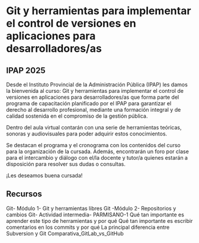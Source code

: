 # Git y herramientas para implementar el control de versiones en aplicaciones para desarrolladores/as
## IPAP 2025

Desde el Instituto Provincial de la Administración Pública (IPAP) les damos la bienvenida al curso: Git y herramientas para implementar el control de versiones en aplicaciones para desarrolladores/as que forma parte del programa de capacitación planificado por el IPAP para garantizar el derecho al desarrollo profesional, mediante una formación integral y de calidad sostenida en el compromiso de la gestión pública. 

Dentro del aula virtual contarán con una serie de herramientas teóricas, sonoras y audiovisuales para poder adquirir estos conocimientos. 

Se destacan el programa y el cronograma con los contenidos del curso para la organización de la cursada. Además, encontrarán un foro por clase para el intercambio y diálogo con el/la docente y tutor/a quienes estarán a disposición para resolver sus dudas o consultas. 

¡Les deseamos buena cursada!

## Recursos
Git- Módulo 1- Git y herramientas libres
Git -Módulo 2- Repositorios y cambios
Git- Actividad intermedia- PARMISANO-1
Qué tan importante es aprender este tipo de herramientas y por qué
Qué tan importante es escribir comentarios en los commits y por qué
La principal diferencia entre Subversion y Git
Comparativa_GitLab_vs_GitHub